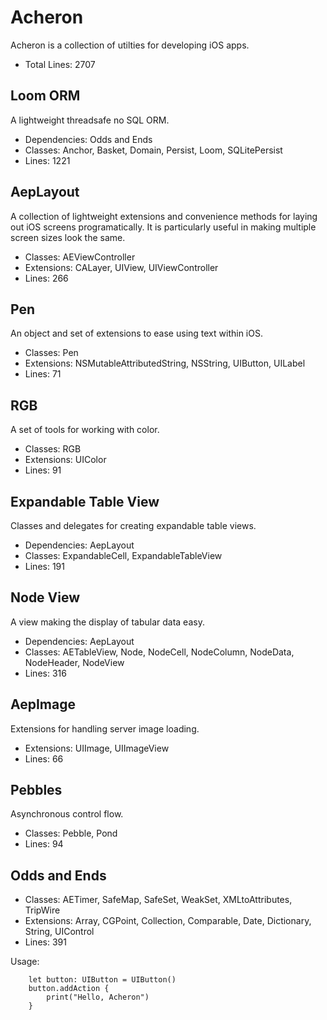 # Acheron

Acheron is a collection of utilties for developing iOS apps.

* Total Lines: 2707


## Loom ORM

A lightweight threadsafe no SQL ORM.

* Dependencies: Odds and Ends
* Classes: Anchor, Basket, Domain, Persist, Loom, SQLitePersist
* Lines: 1221


## AepLayout

A collection of lightweight extensions and convenience methods for laying out iOS screens programatically.  It is particularly useful in making multiple screen sizes look the same.

* Classes: AEViewController
* Extensions: CALayer, UIView, UIViewController
* Lines: 266


## Pen

An object and set of extensions to ease using text within iOS.

* Classes: Pen
* Extensions: NSMutableAttributedString, NSString, UIButton, UILabel
* Lines: 71


## RGB

A set of tools for working with color.

* Classes: RGB
* Extensions: UIColor
* Lines: 91


## Expandable Table View

Classes and delegates for creating expandable table views.

* Dependencies: AepLayout
* Classes: ExpandableCell, ExpandableTableView
* Lines: 191

## Node View

A view making the display of tabular data easy.

* Dependencies: AepLayout
* Classes: AETableView, Node, NodeCell, NodeColumn, NodeData, NodeHeader, NodeView
* Lines: 316

## AepImage

Extensions for handling server image loading.

* Extensions: UIImage, UIImageView
* Lines: 66

## Pebbles

Asynchronous control flow.

* Classes: Pebble, Pond
* Lines: 94

## Odds and Ends

* Classes: AETimer, SafeMap, SafeSet, WeakSet, XMLtoAttributes, TripWire
* Extensions: Array, CGPoint, Collection, Comparable, Date, Dictionary, String, UIControl
* Lines: 391

Usage:
```
    let button: UIButton = UIButton()
    button.addAction {
        print("Hello, Acheron")
    }
```

